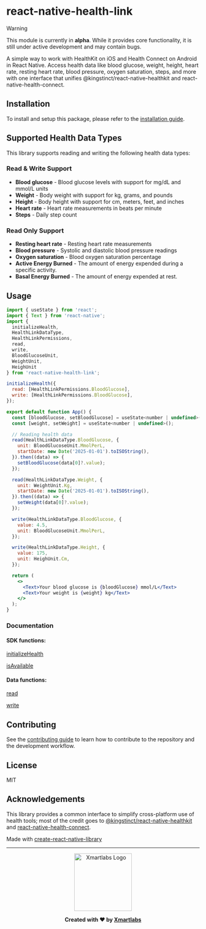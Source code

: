 # react-native-health-link

> [!WARNING]
> This module is currently in **alpha**. While it provides core functionality, it is still under active development and may contain bugs.

A simple way to work with HealthKit on iOS and Health Connect on Android in React Native. Access health data like blood glucose, weight, height, heart rate, resting heart rate, blood pressure, oxygen saturation, steps, and more with one interface that unifies @kingstinct/react-native-healthkit and react-native-health-connect.

## Installation

To install and setup this package, please refer to the [installation guide](./docs/installation.md).

## Supported Health Data Types

This library supports reading and writing the following health data types:

### Read & Write Support

- **Blood glucose** - Blood glucose levels with support for mg/dL and mmol/L units
- **Weight** - Body weight with support for kg, grams, and pounds
- **Height** - Body height with support for cm, meters, feet, and inches
- **Heart rate** - Heart rate measurements in beats per minute
- **Steps** - Daily step count

### Read Only Support

- **Resting heart rate** - Resting heart rate measurements
- **Blood pressure** - Systolic and diastolic blood pressure readings
- **Oxygen saturation** - Blood oxygen saturation percentage
- **Active Energy Burned** - The amount of energy expended during a specific activity.
- **Basal Energy Burned** - The amount of energy expended at rest.

## Usage

```jsx
import { useState } from 'react';
import { Text } from 'react-native';
import {
  initializeHealth,
  HealthLinkDataType,
  HealthLinkPermissions,
  read,
  write,
  BloodGlucoseUnit,
  WeightUnit,
  HeighUnit
} from 'react-native-health-link';

initializeHealth({
  read: [HealthLinkPermissions.BloodGlucose],
  write: [HealthLinkPermissions.BloodGlucose],
});

export default function App() {
  const [bloodGlucose, setBloodGlucose] = useState<number | undefined>();
  const [weight, setWeight] = useState<number | undefined>();

  // Reading health data
  read(HealthLinkDataType.BloodGlucose, {
    unit: BloodGlucoseUnit.MmolPerL,
    startDate: new Date('2025-01-01').toISOString(),
  }).then((data) => {
    setBloodGlucose(data[0]?.value);
  });

  read(HealthLinkDataType.Weight, {
    unit: WeightUnit.Kg,
    startDate: new Date('2025-01-01').toISOString(),
  }).then((data) => {
    setWeight(data[0]?.value);
  });

  write(HealthLinkDataType.BloodGlucose, {
    value: 4.5,
    unit: BloodGlucoseUnit.MmolPerL,
  });

  write(HealthLinkDataType.Height, {
    value: 175,
    unit: HeighUnit.Cm,
  });

  return (
    <>
      <Text>Your blood glucose is {bloodGlucose} mmol/L</Text>
      <Text>Your weight is {weight} kg</Text>
    </>
  );
}
```

### Documentation

#### SDK functions:

[initializeHealth](./docs/initializeHealth.md)

[isAvailable](./docs/isAvailable.md)

#### Data functions:

[read](./docs/read.md)

[write](./docs/write.md)

## Contributing

See the [contributing guide](CONTRIBUTING.md) to learn how to contribute to the repository and the development workflow.

## License

MIT

## Acknowledgements

This library provides a common interface to simplify cross-platform use of health tools; most of the credit goes to [@kingstinct/react-native-healthkit](https://github.com/kingstinct/react-native-healthkit) and [react-native-health-connect](https://github.com/matinzd/react-native-health-connect).

Made with [create-react-native-library](https://github.com/callstack/react-native-builder-bob)

---

<p align="center">
  <img src="https://github.com/user-attachments/assets/53fab07a-54f5-4f46-a894-e3476318a68d" alt="Xmartlabs Logo" width="150" />
</p>

<p align="center">
  <b>Created with ❤️ by <a href="https://xmartlabs.com/">Xmartlabs</a></b>
</p>
